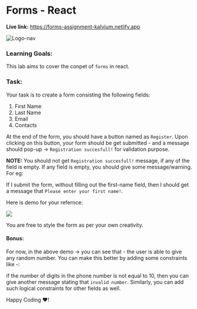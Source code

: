 # Forms - React

**Live link:** https://forms-assignment-kalvium.netlify.app

![Logo-nav](https://s3.ap-south-1.amazonaws.com/kalvi-education.github.io/front-end-web-development/Kalvium-Logo.png)

### Learning Goals:

This lab aims to cover the conpet of `forms` in react.

### Task:

Your task is to create a form consisting the following fields:

1. First Name
2. Last Name
3. Email
4. Contacts

At the end of the form, you should have a button named as `Register`. Upon clicking on this button, your form should be get submitted - and a message should pop-up -> `Registration succesfull!` for validation purpose.

**NOTE:** You should not get `Registration succesfull!` message, if any of the field is empty. If any field is empty, you should give some message/warning. For eg:

If I submit the form, without filling out the first-name field, then I should get a message that `Please enter your first name!`.

Here is demo for your refernce:

![](https://s3.ap-south-1.amazonaws.com/kalvi-education.github.io/front-end-web-development/form-react.gif)

You are free to style the form as per your own creativity.

#### Bonus:

For now, in the above demo -> you can see that - the user is able to give any random number. You can make this better by adding some constraints like -:

if the number of digits in the phone number is not equal to 10, then you can give another message stating that `invalid number`. Similarly, you can add such logical constraints for other fields as well.

Happy Coding ❤️!
